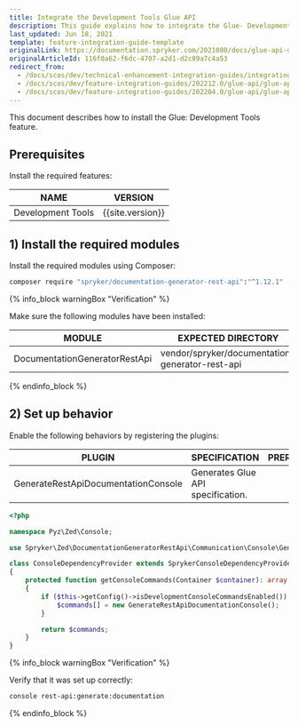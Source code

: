 ```yaml
---
title: Integrate the Development Tools Glue API
description: This guide explains how to integrate the Glue- Development Tools feature into a Spryker project.
last_updated: Jun 18, 2021
template: feature-integration-guide-template
originalLink: https://documentation.spryker.com/2021080/docs/glue-api-development-tools-feature-integration
originalArticleId: 116f0a62-f6dc-4707-a2d1-d2c89a7c4a53
redirect_from:
  - /docs/scos/dev/technical-enhancement-integration-guides/integrating-development-tools/integrate-the-development-tools-glue-api.html
  - /docs/scos/dev/feature-integration-guides/202212.0/glue-api/glue-api-development-tools-feature-integration.html
  - /docs/scos/dev/feature-integration-guides/202204.0/glue-api/glue-api-development-tools-feature-integration.html
---
```



This document describes how to install the Glue: Development Tools feature.

## Prerequisites

Install the required features:

| NAME | VERSION |
|-|-|
| Development Tools | {{site.version}} |

## 1) Install the required modules

Install the required modules using Composer:
```bash
composer require "spryker/documentation-generator-rest-api":"^1.12.1" --update-with-dependencies
```

{% info_block warningBox "Verification" %}

Make sure the following modules have been installed:

| MODULE | EXPECTED DIRECTORY |
|-|-|
| DocumentationGeneratorRestApi | vendor/spryker/documentation-generator-rest-api |

{% endinfo_block %}

## 2) Set up behavior

Enable the following behaviors by registering the plugins:

| PLUGIN | SPECIFICATION | PREREQUISITES | NAMESPACE |
|-|-|-|-|
| GenerateRestApiDocumentationConsole  | Generates Glue API specification. |   | Spryker\Zed\DocumentationGeneratorRestApi\Communication\Console\ |

```php
<?php

namespace Pyz\Zed\Console;

use Spryker\Zed\DocumentationGeneratorRestApi\Communication\Console\GenerateRestApiDocumentationConsole;

class ConsoleDependencyProvider extends SprykerConsoleDependencyProvider
{
    protected function getConsoleCommands(Container $container): array
    {
        if ($this->getConfig()->isDevelopmentConsoleCommandsEnabled()) {
            $commands[] = new GenerateRestApiDocumentationConsole();
        }

        return $commands;
    }
}
```

{% info_block warningBox "Verification" %}

Verify that it was set up correctly:

```bash
console rest-api:generate:documentation
```

{% endinfo_block %}
